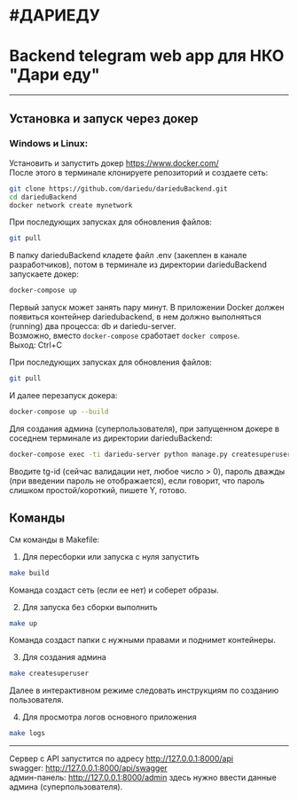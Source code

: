 #ДАРИЕДУ
==============
Backend telegram web app для НКО "Дари еду"
==============

-----------
Установка и запуск через докер
-----------
### Windows и Linux:
Установить и запустить докер https://www.docker.com/  
После этого в терминале клонируете репозиторий и создаете сеть:
``` bash
git clone https://github.com/dariedu/darieduBackend.git
cd darieduBackend
docker network create mynetwork
```
При последующих запусках для обновления файлов:  
``` bash 
git pull
```  
В папку darieduBackend кладете файл .env (закеплен в канале разработчиков), потом в терминале из директории darieduBackend запускаете докер: 
``` bash
docker-compose up 
```
Первый запуск может занять пару минут. В приложении Docker должен появиться контейнер dariedubackend, в нем должно выполняться (running) два процесса: db и dariedu-server.  
Возможно, вместо ```docker-compose``` сработает ```docker compose```.  
Выход: Ctrl+C    
  
При последующих запусках для обновления файлов:  
``` bash 
git pull
```  
И далее перезапуск докера:
``` bash
docker-compose up --build
```


Для создания админа (суперпользователя), при запущенном докере в соседнем терминале из директории darieduBackend:
``` bash
docker-compose exec -ti dariedu-server python manage.py createsuperuser
```
Вводите tg-id (сейчас валидации нет, любое число > 0), пароль дважды (при введении пароль не отображается), если говорит, что пароль слишком простой/короткий, пишете Y, готово.  

## Команды
См команды в Makefile:

1. Для пересборки или запуска с нуля запустить 
```bash
make build
```
Команда создаст сеть (если ее нет) и соберет образы.

2. Для запуска без сборки выполнить 
```bash
make up
``` 
Команда создаст папки с нужными правами и поднимет контейнеры.

3. Для создания админа
```bash
make createsuperuser
```
Далее в интерактивном режиме следовать инструкциям по созданию пользователя.

4. Для просмотра логов основного приложения
```bash
make logs
```


----------
Сервер с API запустится по адресу http://127.0.0.1:8000/api  
swagger: http://127.0.0.1:8000/api/swagger  
админ-панель: http://127.0.0.1:8000/admin здесь нужно ввести данные админа (суперпользователя).
